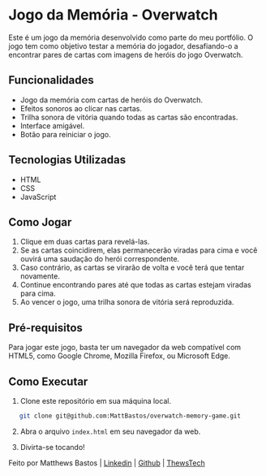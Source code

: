 # Jogo da Memória - Overwatch

Este é um jogo da memória desenvolvido como parte do meu portfólio. O jogo tem como objetivo testar a memória do jogador, desafiando-o a encontrar pares de cartas com imagens de heróis do jogo Overwatch.

## Funcionalidades

- Jogo da memória com cartas de heróis do Overwatch.
- Efeitos sonoros ao clicar nas cartas.
- Trilha sonora de vitória quando todas as cartas são encontradas.
- Interface amigável.
- Botão para reiniciar o jogo.

## Tecnologias Utilizadas

- HTML
- CSS
- JavaScript

## Como Jogar

1. Clique em duas cartas para revelá-las.
2. Se as cartas coincidirem, elas permanecerão viradas para cima e você ouvirá uma saudação do herói correspondente.
3. Caso contrário, as cartas se virarão de volta e você terá que tentar novamente.
4. Continue encontrando pares até que todas as cartas estejam viradas para cima.
5. Ao vencer o jogo, uma trilha sonora de vitória será reproduzida.

## Pré-requisitos

Para jogar este jogo, basta ter um navegador da web compatível com HTML5, como Google Chrome, Mozilla Firefox, ou Microsoft Edge.

## Como Executar

1. Clone este repositório em sua máquina local.

```bash
   git clone git@github.com:MattBastos/overwatch-memory-game.git
```

2. Abra o arquivo `index.html` em seu navegador da web.

3. Divirta-se tocando!

Feito por Matthews Bastos | [Linkedin](https://www.linkedin.com/in/matthewsbastos/) | [Github](https://github.com/MattBastos) | [ThewsTech](https://www.thewstech.dev/)
